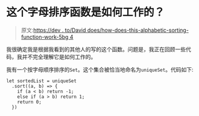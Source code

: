 # 这个字母排序函数是如何工作的？

> 原文:[https://dev . to/David does/how-does-this-alphabetic-sorting-function-work-5bg 4](https://dev.to/daviddoes/how-does-this-alphabetical-sorting-function-work-5bg4)

我很确定我是根据我看到的其他人的写的这个函数。问题是，我正在回顾一些代码，我并不完全理解它是如何工作的。

我有一个按字母顺序排序的`Set`。这个集合被恰当地命名为`uniqueSet`。代码如下:

```
let sortedList = uniqueSet
  .sort((a, b) => {
    if (a < b) return -1;
    else if (a > b) return 1;
    return 0;
  }) 
```